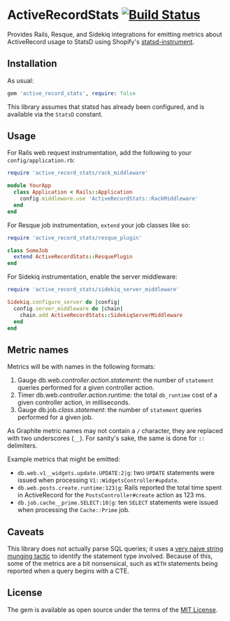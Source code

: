 # ActiveRecordStats [![Build Status](https://travis-ci.org/enova/active_record_stats.svg?branch=master)](https://travis-ci.org/enova/active_record_stats)

Provides Rails, Resque, and Sidekiq integrations for emitting metrics
about ActiveRecord usage to StatsD using Shopify's [statsd-instrument][].

## Installation

As usual:

~~~ruby
gem 'active_record_stats', require: false
~~~

This library assumes that statsd has already been configured, and is
available via the `StatsD` constant.

## Usage

For Rails web request instrumentation, add the following to your
`config/application.rb`:

~~~ruby
require 'active_record_stats/rack_middleware'

module YourApp
  class Application < Rails::Application
    config.middleware.use 'ActiveRecordStats::RackMiddleware'
  end
end
~~~

For Resque job instrumentation, `extend` your job classes like so:

~~~ruby
require 'active_record_stats/resque_plugin'

class SomeJob
  extend ActiveRecordStats::ResquePlugin
end
~~~

For Sidekiq instrumentation, enable the server middleware:

~~~ruby
require 'active_record_stats/sidekiq_server_middleware'

Sidekiq.configure_server do |config|
  config.server_middleware do |chain|
    chain.add ActiveRecordStats::SidekiqServerMiddleware
  end
end
~~~

## Metric names

Metrics will be with names in the following formats:

1. Gauge db.web._controller_._action_._statement_: the number of `statement` queries
   performed for a given controller action.
2. Timer db.web._controller_._action_.runtime: the total `db_runtime` cost of
   a given controller action, in milliseconds.
3. Gauge db.job._class_._statement_: the number of `statement` queries performed
   for a given job.

As Graphite metric names may not contain a `/` character, they are replaced with
two underscores (`__`). For sanity's sake, the same is done for `::` delimiters.

Example metrics that might be emitted:

* `db.web.v1__widgets.update.UPDATE:2|g`: two `UPDATE` statements were issued
   when processing `V1::WidgetsController#update`.
* `db.web.posts.create.runtime:123|g`: Rails reported the total time spent
   in ActiveRecord for the `PostsController#create` action as 123 ms.
* `db.job.cache__prime.SELECT:10|g`: ten `SELECT` statements were issued when
   processing the `Cache::Prime` job.

## Caveats

This library does not actually parse SQL queries; it uses a [very naive string munging
tactic](https://github.com/enova/active_record_stats/blob/master/spec/statement_type_spec.rb)
to identify the statement type involved. Because of this, some of the metrics are a
bit nonsensical, such as `WITH` statements being reported when a query begins with a CTE.

## License

The gem is available as open source under the terms of the [MIT License](http://opensource.org/licenses/MIT).

[statsd-instrument]: https://github.com/Shopify/statsd-instrument
